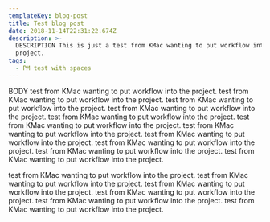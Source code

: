```yaml
---
templateKey: blog-post
title: Test blog post
date: 2018-11-14T22:31:22.674Z
description: >-
  DESCRIPTION This is just a test from KMac wanting to put workflow into the
  project.
tags:
  - PM test with spaces
---
```

BODY  test from KMac wanting to put workflow into the project.  test from KMac wanting to put workflow into the project. test from KMac wanting to put workflow into the project. test from KMac wanting to put workflow into the project. test from KMac wanting to put workflow into the project. test from KMac wanting to put workflow into the project. test from KMac wanting to put workflow into the project. test from KMac wanting to put workflow into the project. test from KMac wanting to put workflow into the project. test from KMac wanting to put workflow into the project. test from KMac wanting to put workflow into the project.



 test from KMac wanting to put workflow into the project. test from KMac wanting to put workflow into the project. test from KMac wanting to put workflow into the project. test from KMac wanting to put workflow into the project. test from KMac wanting to put workflow into the project. test from KMac wanting to put workflow into the project.
